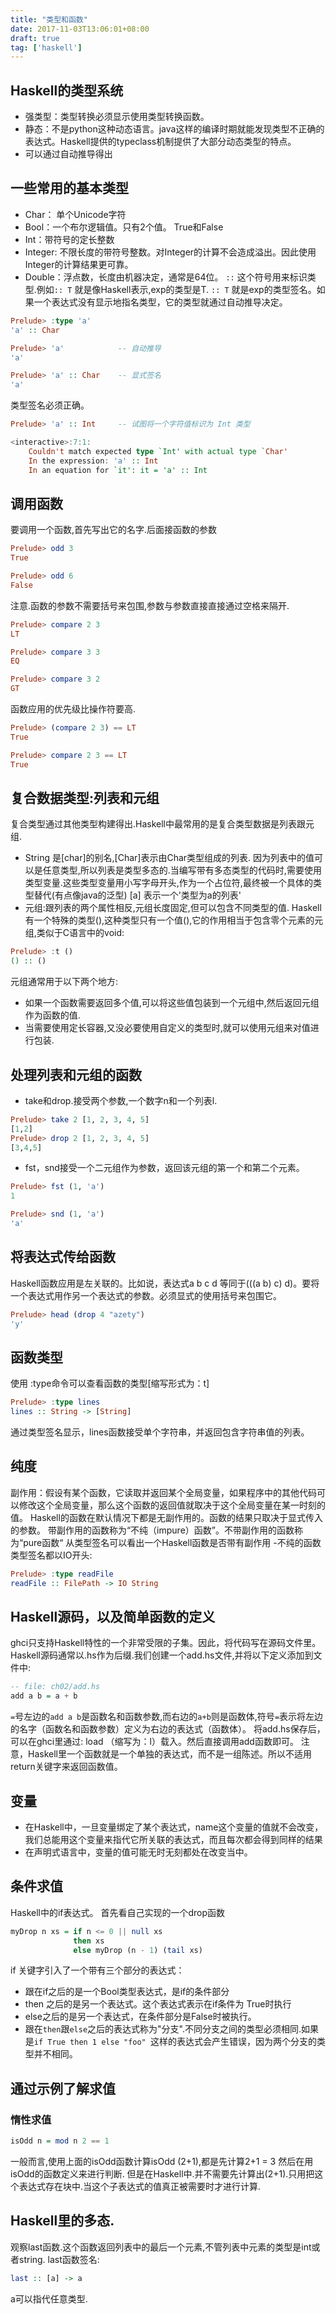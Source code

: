 ```yaml
---
title: "类型和函数"
date: 2017-11-03T13:06:01+08:00
draft: true
tag: ['haskell']
---
```

## Haskell的类型系统

- 强类型：类型转换必须显示使用类型转换函数。
- 静态：不是python这种动态语言。java这样的编译时期就能发现类型不正确的表达式。Haskell提供的typeclass机制提供了大部分动态类型的特点。
- 可以通过自动推导得出

## 一些常用的基本类型

- Char： 单个Unicode字符
- Bool：一个布尔逻辑值。只有2个值。 True和False
- Int：带符号的定长整数
- Integer: 不限长度的带符号整数。对Integer的计算不会造成溢出。因此使用Integer的计算结果更可靠。
- Double：浮点数，长度由机器决定，通常是64位。
`::` 这个符号用来标识类型.例如`:: T` 就是像Haskell表示,exp的类型是T. `:: T` 就是exp的类型签名。如果一个表达式没有显示地指名类型，它的类型就通过自动推导决定。

```Haskell
Prelude> :type 'a'
'a' :: Char

Prelude> 'a'            -- 自动推导
'a'

Prelude> 'a' :: Char    -- 显式签名
'a'
```
类型签名必须正确。
```Haskell
Prelude> 'a' :: Int     -- 试图将一个字符值标识为 Int 类型

<interactive>:7:1:
    Couldn't match expected type `Int' with actual type `Char'
    In the expression: 'a' :: Int
    In an equation for `it': it = 'a' :: Int
```
## 调用函数
要调用一个函数,首先写出它的名字.后面接函数的参数
```Haskell
Prelude> odd 3
True

Prelude> odd 6
False
```
注意.函数的参数不需要括号来包围,参数与参数直接直接通过空格来隔开.
```haskell
Prelude> compare 2 3
LT

Prelude> compare 3 3
EQ

Prelude> compare 3 2
GT
```
函数应用的优先级比操作符要高.

```haskell
Prelude> (compare 2 3) == LT
True

Prelude> compare 2 3 == LT
True
```

## 复合数据类型:列表和元组

复合类型通过其他类型构建得出.Haskell中最常用的是复合类型数据是列表跟元组.

- String 是[char]的别名,[Char]表示由Char类型组成的列表.
因为列表中的值可以是任意类型,所以列表是类型多态的.当编写带有多态类型的代码时,需要使用类型变量.这些类型变量用小写字母开头,作为一个占位符,最终被一个具体的类型替代(有点像java的泛型)
[a] 表示一个'类型为a的列表'
- 元组:跟列表的两个属性相反,元组长度固定,但可以包含不同类型的值.
Haskell 有一个特殊的类型(),这种类型只有一个值(),它的作用相当于包含零个元素的元组,类似于C语言中的void:

```haskell
Prelude> :t ()
() :: ()
```

元组通常用于以下两个地方:

- 如果一个函数需要返回多个值,可以将这些值包装到一个元组中,然后返回元组作为函数的值.
- 当需要使用定长容器,又没必要使用自定义的类型时,就可以使用元组来对值进行包装.
## 处理列表和元组的函数
- take和drop.接受两个参数,一个数字n和一个列表l.

```haskell
Prelude> take 2 [1, 2, 3, 4, 5]
[1,2]
Prelude> drop 2 [1, 2, 3, 4, 5]
[3,4,5]
```
- fst，snd接受一个二元组作为参数，返回该元组的第一个和第二个元素。

```haskell
Prelude> fst (1, 'a')
1

Prelude> snd (1, 'a')
'a'
```

## 将表达式传给函数

Haskell函数应用是左关联的。比如说，表达式a b c d 等同于(((a b) c) d)。要将一个表达式用作另一个表达式的参数。必须显式的使用括号来包围它。
```haskell
Prelude> head (drop 4 "azety")
'y'
```

## 函数类型

使用 :type命令可以查看函数的类型[缩写形式为：t]

```haskell
Prelude> :type lines
lines :: String -> [String]
```
通过类型签名显示，lines函数接受单个字符串，并返回包含字符串值的列表。
## 纯度
副作用：假设有某个函数，它读取并返回某个全局变量，如果程序中的其他代码可以修改这个全局变量，那么这个函数的返回值就取决于这个全局变量在某一时刻的值。
Haskell的函数在默认情况下都是无副作用的。函数的结果只取决于显式传入的参数。
带副作用的函数称为“不纯（impure）函数”。不带副作用的函数称为“pure函数“
从类型签名可以看出一个Haskell函数是否带有副作用 -不纯的函数类型签名都以IO开头:

```haskell
Prelude> :type readFile
readFile :: FilePath -> IO String
```
## Haskell源码，以及简单函数的定义

ghci只支持Haskell特性的一个非常受限的子集。因此，将代码写在源码文件里。
Haskell源码通常以.hs作为后缀.我们创建一个add.hs文件,并将以下定义添加到文件中:

```haskell
-- file: ch02/add.hs
add a b = a + b
```
`=`号左边的`add a b`是函数名和函数参数,而右边的`a+b`则是函数体,符号`=`表示将左边的名字（函数名和函数参数）定义为右边的表达式（函数体）。
将add.hs保存后，可以在ghci里通过: load （缩写为：l）载入。然后直接调用add函数即可。
注意，Haskell里一个函数就是一个单独的表达式，而不是一组陈述。所以不适用return关键字来返回函数值。
## 变量
- 在Haskell中，一旦变量绑定了某个表达式，name这个变量的值就不会改变，我们总能用这个变量来指代它所关联的表达式，而且每次都会得到同样的结果
- 在声明式语言中，变量的值可能无时无刻都处在改变当中。

## 条件求值
Haskell中的if表达式。
首先看自己实现的一个drop函数
```haskell
myDrop n xs = if n <= 0 || null xs
              then xs
              else myDrop (n - 1) (tail xs)
```

if 关键字引入了一个带有三个部分的表达式：

- 跟在if之后的是一个Bool类型表达式，是if的条件部分
- then 之后的是另一个表达式。这个表达式表示在if条件为
True时执行
- else之后的是另一个表达式，在条件部分是False时被执行。
- 跟在`then`跟`else`之后的表达式称为"分支".不同分支之间的类型必须相同.如果是`if True then 1 else "foo" `这样的表达式会产生错误，因为两个分支的类型并不相同。

## 通过示例了解求值

### 惰性求值
```haskell
isOdd n = mod n 2 == 1
```
一般而言,使用上面的isOdd函数计算isOdd (2+1),都是先计算2+1 = 3 然后在用isOdd的函数定义来进行判断.
但是在Haskell中.并不需要先计算出(2+1).只用把这个表达式存在块中.当这个子表达式的值真正被需要时才进行计算.

## Haskell里的多态.

观察last函数.这个函数返回列表中的最后一个元素,不管列表中元素的类型是int或者string.
last函数签名:
```haskell
last :: [a] -> a
```
a可以指代任意类型.

